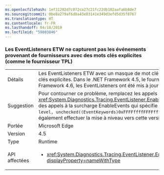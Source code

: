 ```yaml
---
ms.openlocfilehash: 1ef31202d7c072ca27c21fc22db102aafa6b8de7
ms.sourcegitcommit: 0be8a279af6d8a43e03141e349d3efd5d35f8767
ms.translationtype: HT
ms.contentlocale: fr-FR
ms.lasthandoff: 04/18/2019
ms.locfileid: "59803846"
---
```

### <a name="etw-eventlisteners-do-not-capture-events-from-providers-with-explicit-keywords-like-the-tpl-provider"></a>Les EventListeners ETW ne capturent pas les événements provenant de fournisseurs avec des mots clés explicites (comme le fournisseur TPL)

|   |   |
|---|---|
|Détails|Les EventListeners ETW avec un masque de mot clé vide ne capturent pas correctement les événements provenant de fournisseurs ayant des mots clés explicites. Dans le .NET Framework 4.5, le fournisseur TPL fournissait des mots clés explicites et provoquait ce problème. Dans le .NET Framework 4.6, les EventListeners ont été mis à jour pour ne plus causer ce problème.|
|Suggestion|Pour contourner ce problème, remplacez les appels à <xref:System.Diagnostics.Tracing.EventListener.EnableEvents(System.Diagnostics.Tracing.EventSource,System.Diagnostics.Tracing.EventLevel)> par des appels à la surcharge EnableEvents qui spécifie explicitement le masque &quot;tous les mots clés&quot; à utiliser : <code>EnableEvents(eventSource, level, unchecked((EventKeywords)0xFFFFffffFFFFffff))</code>. Étant donné que ce problème a été résolu dans .NET Framework 4.6, vous pouvez également effectuer la mise à niveau vers cette version du .NET Framework.|
|Portée|Microsoft Edge|
|Version|4.5|
|Type|Runtime|
|API affectées|<ul><li><xref:System.Diagnostics.Tracing.EventListener.EnableEvents(System.Diagnostics.Tracing.EventSource,System.Diagnostics.Tracing.EventLevel)?displayProperty=nameWithType></li></ul>|
